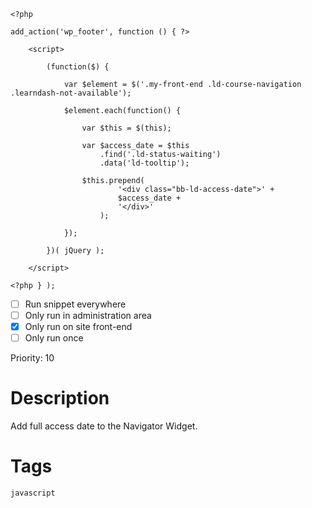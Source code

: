```js+php
<?php

add_action('wp_footer', function () { ?>
    
    <script>
    
        (function($) {
            
            var $element = $('.my-front-end .ld-course-navigation .learndash-not-available');
            
            $element.each(function() {
                
                var $this = $(this);
                
                var $access_date = $this
                    .find('.ld-status-waiting')
                    .data('ld-tooltip');
                
                $this.prepend(
                        '<div class="bb-ld-access-date">' +
                        $access_date +
                        '</div>'
                    );

            });
            
        })( jQuery );

    </script>
        
<?php } );
```

- [ ] Run snippet everywhere
- [ ] Only run in administration area
- [x] Only run on site front-end
- [ ] Only run once

Priority: 10

# Description
Add full access date to the Navigator Widget.

# Tags
`javascript`